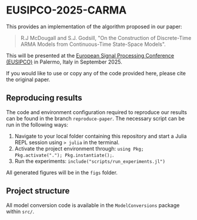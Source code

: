 # EUSIPCO-2025-CARMA

This provides an implementation of the algorithm proposed in our paper:
> R.J McDougall and S.J. Godsill, "On the Construction of Discrete-Time ARMA Models from Continuous-Time State-Space Models".

This will be presented at the [European Signal Processing Conference (EUSIPCO)](https://eusipco2025.org/) in Palermo, Italy in September 2025.

If you would like to use or copy any of the code provided here, please cite the original paper.

## Reproducing results
The code and environment configuration required to reproduce our results can be found in the branch `reproduce-paper`.
The necessary script can be run in the following ways:
1.  Navigate to your local folder containing this repository and start a Julia REPL session using `> julia` in the terminal.
2.  Activate the project environment through: `using Pkg; Pkg.activate("."); Pkg.instantiate();`.
3.  Run the experiments: `include("scripts/run_experiments.jl")`

All generated figures will be in the `figs` folder.

## Project structure

All model conversion code is available in the `ModelConversions` package within `src/`.
